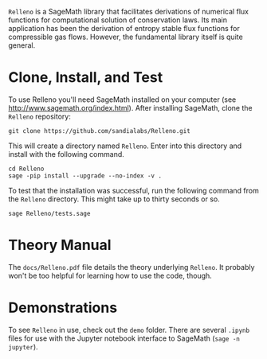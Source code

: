`Relleno` is a SageMath library that facilitates derivations of numerical flux functions for computational solution of conservation laws. 
Its main application has been the derivation of entropy stable flux functions for compressible gas flows. 
However, the fundamental library itself is quite general.


# Clone, Install, and Test
To use Relleno you'll need SageMath installed on your computer (see http://www.sagemath.org/index.html).
After installing SageMath, clone the `Relleno` repository:

```
git clone https://github.com/sandialabs/Relleno.git
```

This will create a directory named `Relleno`.
Enter into this directory and install with the following command.

```
cd Relleno
sage -pip install --upgrade --no-index -v .
```

To test that the installation was successful, run the following command from the `Relleno` directory.
This might take up to thirty seconds or so.

```
sage Relleno/tests.sage
```

# Theory Manual
The `docs/Relleno.pdf` file details the theory underlying `Relleno`. It probably won't be too helpful for learning how to use the code, though.

# Demonstrations
To see `Relleno` in use, check out the `demo` folder.
There are several `.ipynb` files for use with the Jupyter notebook interface to SageMath (`sage -n jupyter`).
